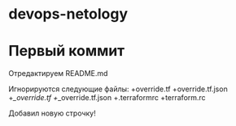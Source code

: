# devops-netology
# Первый коммит
Отредактируем README.md

Игнорируются следующие файлы:
+override.tf
+override.tf.json
+*_override.tf
+*_override.tf.json
+.terraformrc
+terraform.rc


Добавил новую строчку!
